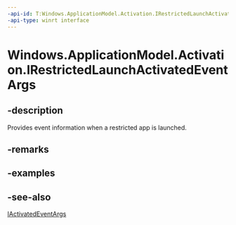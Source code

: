 ```yaml
---
-api-id: T:Windows.ApplicationModel.Activation.IRestrictedLaunchActivatedEventArgs
-api-type: winrt interface
---
```


<!-- Interface syntax.
public interface IRestrictedLaunchActivatedEventArgs : Windows.ApplicationModel.Activation.IActivatedEventArgs
-->

# Windows.ApplicationModel.Activation.IRestrictedLaunchActivatedEventArgs

## -description
Provides event information when a restricted app is launched.

## -remarks

## -examples

## -see-also
[IActivatedEventArgs](iactivatedeventargs.md)